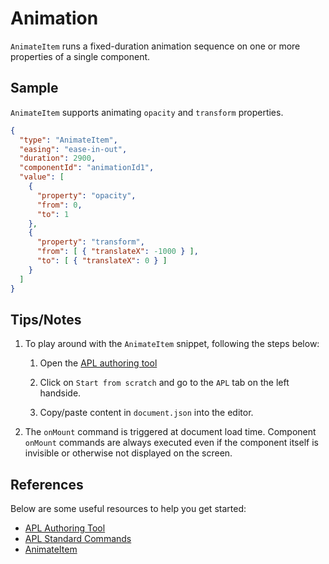 # Animation
`AnimateItem` runs a fixed-duration animation sequence on one or more properties of a single component.

## Sample
`AnimateItem` supports animating `opacity` and `transform` properties.

```JSON
{
  "type": "AnimateItem",
  "easing": "ease-in-out",
  "duration": 2900,
  "componentId": "animationId1",
  "value": [
    {
      "property": "opacity",
      "from": 0,
      "to": 1
    },
    {
      "property": "transform",
      "from": [ { "translateX": -1000 } ],
      "to": [ { "translateX": 0 } ]
    }
  ]
}
```

## Tips/Notes

1. To play around with the `AnimateItem` snippet, following the steps below:

    1. Open the [APL authoring tool](https://developer.amazon.com/alexa/console/ask/displays)

    1. Click on `Start from scratch` and go to the `APL` tab on the left handside.

    1. Copy/paste content in `document.json` into the editor.

1. The `onMount` command is triggered at document load time. Component `onMount` commands are always executed even if the component itself is invisible or otherwise not displayed on the screen.

## References
Below are some useful resources to help you get started:

- [APL Authoring Tool](https://developer.amazon.com/en-US/docs/alexa/alexa-presentation-language/apl-authoring-tool.html)
- [APL Standard Commands](https://developer.amazon.com/en-US/docs/alexa/alexa-presentation-language/apl-standard-commands.html#animate_item_command)
- [AnimateItem](https://developer.amazon.com/en-US/docs/alexa/alexa-presentation-language/apl-standard-commands.html#animate_item_command)